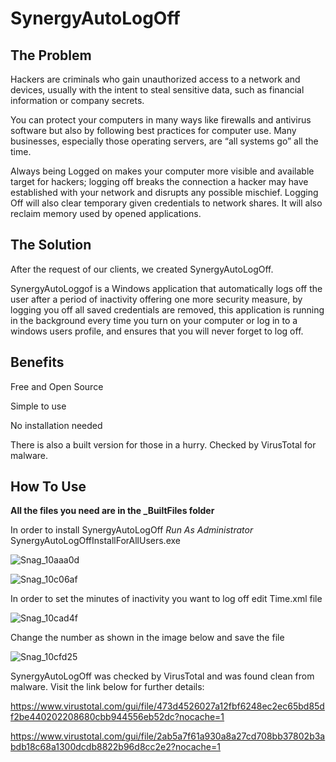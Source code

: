 # SynergyAutoLogOff


## **The Problem**

Hackers are criminals who gain unauthorized access to a network and devices, usually with the intent to steal sensitive data, such as financial information or company secrets.

You can protect your computers in many ways like firewalls and antivirus software but also by following best practices for computer use.
Many businesses, especially those operating servers, are “all systems go” all the time.

Always being Logged on makes your computer more visible and available target for hackers; logging off breaks the connection a hacker may have established with your network and disrupts any possible mischief. Logging Off will also clear temporary given credentials to network shares. It will also reclaim memory used by opened applications. 


## **The Solution**

After the request of our clients, we created SynergyAutoLogOff.

SynergyAutoLoggof is a Windows application that automatically logs off the user after a period of inactivity offering one more security measure, by logging you off all saved credentials are removed, this application is running in the background every time you turn on your computer or log in to a windows users profile, and ensures that you will never forget to log off. 


## **Benefits**

Free and Open Source


Simple to use


No installation needed


There is also a built version for those in a hurry. Checked by VirusTotal for malware.


## **How To Use**

**All the files you need are in the _BuiltFiles folder**


In order to install SynergyAutoLogOff *Run As Administrator* SynergyAutoLogOffInstallForAllUsers.exe

![Snag_10aaa0d](https://user-images.githubusercontent.com/94911727/175086811-5a95b76a-e7bb-4160-9b5b-f38c6c7ae3af.png)


![Snag_10c06af](https://user-images.githubusercontent.com/94911727/175087360-5d6199c1-0087-4595-a4f9-69cd10e2898d.png)

In order to set the minutes of inactivity you want to log off edit Time.xml file

![Snag_10cad4f](https://user-images.githubusercontent.com/94911727/175087672-3b68454d-983b-4d63-93f5-0387fd4a586b.png)

Change the number as shown in the image below and save the file

![Snag_10cfd25](https://user-images.githubusercontent.com/94911727/175087802-03fcfcfb-e757-4008-8ca3-fb619cee6e2c.png)



SynergyAutoLogOff was checked by VirusTotal and was found clean from malware. Visit the link below for further details:

https://www.virustotal.com/gui/file/473d4526027a12fbf6248ec2ec65bd85df2be440202208680cbb944556eb52dc?nocache=1


https://www.virustotal.com/gui/file/2ab5a7f61a930a8a27cd708bb37802b3abdb18c68a1300dcdb8822b96d8cc2e2?nocache=1

